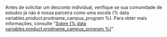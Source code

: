 Antes de solicitar um desconto individual, verifique se sua comunidade de estudos já não é nossa parceira como uma escola {% data variables.product.prodname_campus_program %}. Para obter mais informações, consulte "[Sobre {% data variables.product.prodname_campus_program %}](/education/explore-the-benefits-of-teaching-and-learning-with-github-education/about-github-campus-program)".
